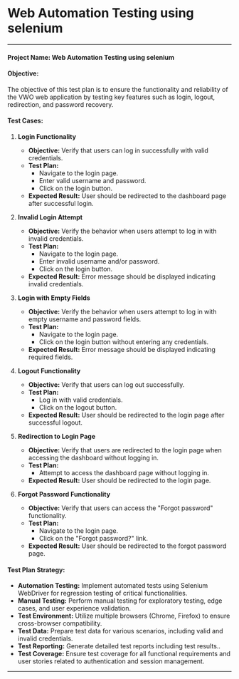 #  Web Automation Testing using selenium 


---
#### Project Name: Web Automation Testing using selenium 

#### Objective:
The objective of this test plan is to ensure the functionality and reliability of the VWO web application by testing key features such as login, logout, redirection, and password recovery.

#### Test Cases:

1. **Login Functionality**
   - **Objective:** Verify that users can log in successfully with valid credentials.
   - **Test Plan:**
     - Navigate to the login page.
     - Enter valid username and password.
     - Click on the login button.
   - **Expected Result:** User should be redirected to the dashboard page after successful login.

2. **Invalid Login Attempt**
   - **Objective:** Verify the behavior when users attempt to log in with invalid credentials.
   - **Test Plan:**
     - Navigate to the login page.
     - Enter invalid username and/or password.
     - Click on the login button.
   - **Expected Result:** Error message should be displayed indicating invalid credentials.

3. **Login with Empty Fields**
   - **Objective:** Verify the behavior when users attempt to log in with empty username and password fields.
   - **Test Plan:**
     - Navigate to the login page.
     - Click on the login button without entering any credentials.
   - **Expected Result:** Error message should be displayed indicating required fields.

4. **Logout Functionality**
   - **Objective:** Verify that users can log out successfully.
   - **Test Plan:**
     - Log in with valid credentials.
     - Click on the logout button.
   - **Expected Result:** User should be redirected to the login page after successful logout.

5. **Redirection to Login Page**
   - **Objective:** Verify that users are redirected to the login page when accessing the dashboard without logging in.
   - **Test Plan:**
     - Attempt to access the dashboard page without logging in.
   - **Expected Result:** User should be redirected to the login page.

6. **Forgot Password Functionality**
   - **Objective:** Verify that users can access the "Forgot password" functionality.
   - **Test Plan:**
     - Navigate to the login page.
     - Click on the "Forgot password?" link.
   - **Expected Result:** User should be redirected to the forgot password page.

#### Test Plan Strategy:

- **Automation Testing:** Implement automated tests using Selenium WebDriver for regression testing of critical functionalities.
- **Manual Testing:** Perform manual testing for exploratory testing, edge cases, and user experience validation.
- **Test Environment:** Utilize multiple browsers (Chrome, Firefox) to ensure cross-browser compatibility.
- **Test Data:** Prepare test data for various scenarios, including valid and invalid credentials.
- **Test Reporting:** Generate detailed test reports including test results..
- **Test Coverage:** Ensure test coverage for all functional requirements and user stories related to authentication and session management.

---
